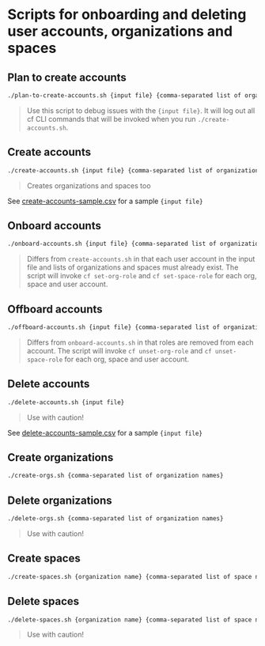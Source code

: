 # Scripts for onboarding and deleting user accounts, organizations and spaces

## Plan to create accounts

```bash
./plan-to-create-accounts.sh {input file} {comma-separated list of organization names} {comma-separated list of space names} {api endpoint}
```

> Use this script to debug issues with the `{input file}`.  It will log out all cf CLI commands that will be invoked when you run `./create-accounts.sh`.

## Create accounts

```bash
./create-accounts.sh {input file} {comma-separated list of organization names} {comma-separated list of space names} {api_endpoint}
```

> Creates organizations and spaces too

See [create-accounts-sample.csv](create-accounts-sample.csv) for a sample `{input file}`

## Onboard accounts

```bash
./onboard-accounts.sh {input file} {comma-separated list of organization names} {comma-separated list of space names}
```

> Differs from `create-accounts.sh` in that each user account in the input file and lists of organizations and spaces must already exist. The script will invoke `cf set-org-role` and `cf set-space-role` for each org, space and user account.

## Offboard accounts

```bash
./offboard-accounts.sh {input file} {comma-separated list of organization names} {comma-separated list of space names}
```

> Differs from `onboard-accounts.sh` in that roles are removed from each account. The script will invoke `cf unset-org-role` and `cf unset-space-role` for each org, space and user account. 

## Delete accounts

```bash
./delete-accounts.sh {input file}
```

> Use with caution!

See [delete-accounts-sample.csv](delete-accounts-sample.csv) for a sample `{input file}`

## Create organizations

```bash
./create-orgs.sh {comma-separated list of organization names}
```

## Delete organizations

```bash
./delete-orgs.sh {comma-separated list of organization names}
```

> Use with caution!

## Create spaces

```bash
./create-spaces.sh {organization name} {comma-separated list of space names}
```

## Delete spaces

```bash
./delete-spaces.sh {organization name} {comma-separated list of space names}
```

> Use with caution!
